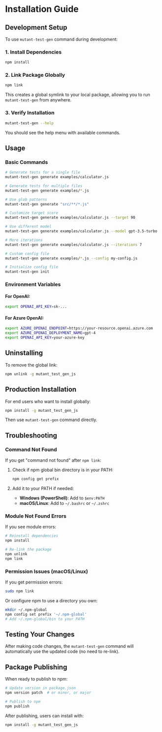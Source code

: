 # Installation Guide

## Development Setup

To use `mutant-test-gen` command during development:

### 1. Install Dependencies

```bash
npm install
```

### 2. Link Package Globally

```bash
npm link
```

This creates a global symlink to your local package, allowing you to run `mutant-test-gen` from anywhere.

### 3. Verify Installation

```bash
mutant-test-gen --help
```

You should see the help menu with available commands.

## Usage

### Basic Commands

```bash
# Generate tests for a single file
mutant-test-gen generate examples/calculator.js

# Generate tests for multiple files
mutant-test-gen generate examples/*.js

# Use glob patterns
mutant-test-gen generate "src/**/*.js"

# Customize target score
mutant-test-gen generate examples/calculator.js --target 90

# Use different model
mutant-test-gen generate examples/calculator.js --model gpt-3.5-turbo

# More iterations
mutant-test-gen generate examples/calculator.js --iterations 7

# Custom config file
mutant-test-gen generate examples/*.js --config my-config.js

# Initialize config file
mutant-test-gen init
```

### Environment Variables

#### For OpenAI:
```bash
export OPENAI_API_KEY=sk-...
```

#### For Azure OpenAI:
```bash
export AZURE_OPENAI_ENDPOINT=https://your-resource.openai.azure.com
export AZURE_OPENAI_DEPLOYMENT_NAME=gpt-4
export OPENAI_API_KEY=your-azure-key
```

## Uninstalling

To remove the global link:

```bash
npm unlink -g mutant_test_gen_js
```

## Production Installation

For end users who want to install globally:

```bash
npm install -g mutant_test_gen_js
```

Then use `mutant-test-gen` command directly.

## Troubleshooting

### Command Not Found

If you get "command not found" after `npm link`:

1. Check if npm global bin directory is in your PATH:
   ```bash
   npm config get prefix
   ```

2. Add it to your PATH if needed:
   - **Windows (PowerShell)**: Add to `$env:PATH`
   - **macOS/Linux**: Add to `~/.bashrc` or `~/.zshrc`

### Module Not Found Errors

If you see module errors:

```bash
# Reinstall dependencies
npm install

# Re-link the package
npm unlink
npm link
```

### Permission Issues (macOS/Linux)

If you get permission errors:

```bash
sudo npm link
```

Or configure npm to use a directory you own:
```bash
mkdir ~/.npm-global
npm config set prefix '~/.npm-global'
# Add ~/.npm-global/bin to your PATH
```

## Testing Your Changes

After making code changes, the `mutant-test-gen` command will automatically use the updated code (no need to re-link).

## Package Publishing

When ready to publish to npm:

```bash
# Update version in package.json
npm version patch  # or minor, or major

# Publish to npm
npm publish
```

After publishing, users can install with:
```bash
npm install -g mutant_test_gen_js
```

